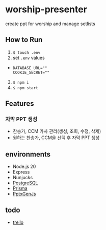 # worship-presenter

create ppt for worship and manage setlists

## How to Run

1. `$ touch .env`
2. set `.env` values

- ```
  DATABASE_URL=""
  COOKIE_SECRET=""
  ```

3. `$ npm i`
4. `$ npm start`

## Features

### 자막 PPT 생성

- 찬송가, CCM 가사 관리(생성, 조회, 수정, 삭제)
- 원하는 찬송가, CCM을 선택 후 자막 PPT 생성

## environments

- Node.js 20
- Express
- Nunjucks
- [PostgreSQL](https://www.postgresql.org)
- [Prisma](https://www.prisma.io)
- [PptxGenJs](https://github.com/gitbrent/PptxGenJS)

## todo

- [trello](https://trello.com/b/7oiX5itL/todo)

```

```
